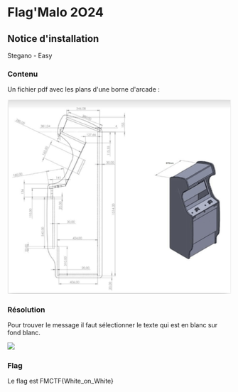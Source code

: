 # Flag'Malo 2O24

## Notice d'installation

Stegano - Easy

### Contenu

Un fichier pdf avec les plans d'une borne d'arcade :

![](img/notice.png)

### Résolution

Pour trouver le message il faut sélectionner le texte qui est en blanc sur fond blanc.

![](result.png)

### Flag

Le flag est FMCTF{White_on_White}
